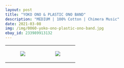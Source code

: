 ```yaml
---
layout: post
title: "YOKO ONO & PLASTIC ONO BAND"
description: "MEDIUM | 100% Cotton | Chimera Music"
date: 2021-03-08
img: /img/0060-yoko-ono-plastic-ono-band.jpg
ebay_id: 233989913132
---
```




<table style="width:100%;"><tr><td style="vertical-align:top;">
      <figure class="tmblr-full" data-orig-height="2048" data-orig-width="1365" data-orig-src="https://concertshirts.netlify.app/shirts/0060/0060-01.jpg"><img src="https://64.media.tumblr.com/d957b5757c10c616a237c83367cfeed7/245fbde601b0372c-4f/s540x810/5f4de490ba3f67bd9ef2ec9f9b526b74856dee60.jpg" data-orig-height="2048" data-orig-width="1365" data-orig-src="https://concertshirts.netlify.app/shirts/0060/0060-01.jpg"/></figure></td>
    <td style="vertical-align:top;">
      <figure class="tmblr-full" data-orig-height="2048" data-orig-width="1365" data-orig-src="https://concertshirts.netlify.app/shirts/0060/0060-02.jpg"><img src="https://64.media.tumblr.com/58e921a942283a18f5c18c1f11f0e329/245fbde601b0372c-b2/s540x810/6c753939641ac0f3876d81905cb2402312b17262.jpg" data-orig-height="2048" data-orig-width="1365" data-orig-src="https://concertshirts.netlify.app/shirts/0060/0060-02.jpg"/></figure></td>
  </tr></table>
